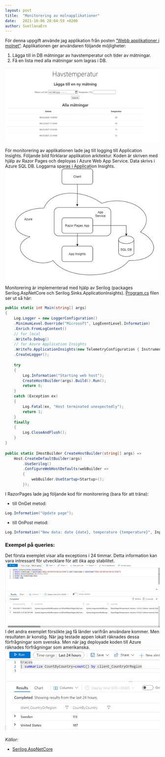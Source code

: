 ```yaml
---
layout: post
title:  "Monitorering av molnapplikationer"
date:   2021-10-06 20:04:59 +0200
author: SvetlanaErn
---
```

För denna uppgift använde jag applikation från posten [”Webb applikationer i molnet”](https://svetlanaern.github.io/2021/09/24/webb-applikationer-i-molnet.html). Applikationen ger användaren följande möjligheter:
1. Lägga till in DB mätningar av havstemperatur och tider av mätningar.
2. Få en lista med alla mätningar som lagras i DB.
<img src="/interface.jpg"/>


För monitorering av applikationen lade jag till logging till Application Insights. Följande bild förklarar applikation arkitektur. Koden är skriven med hjälp av Razor Pages och deployas i Azure Web App Service. Data skrivs i Azure SQL DB. Loggarna sparas i Application Insights.   
<img src="/Post_9_1.png"/>


Monitorering är implementerad med hjälp av Serilog (packages Serilog.AspNetCore och Serilog.Sinks.ApplicationInsights). [Program.cs](https://github.com/SvetlanaErn/RazorPagesTemperature/blob/main/Program.cs) filen ser ut så här:


```csharp
public static int Main(string[] args)
{
    Log.Logger = new LoggerConfiguration()
    .MinimumLevel.Override("Microsoft", LogEventLevel.Information)
    .Enrich.FromLogContext()
    // for local
    .WriteTo.Debug()
    // for Azure Application Insights
    .WriteTo.ApplicationInsights(new TelemetryConfiguration { InstrumentationKey = "***" }, TelemetryConverter.Traces)
    .CreateLogger();

    try
    {
        Log.Information("Starting web host");
        CreateHostBuilder(args).Build().Run();
        return 0;
    }
    catch (Exception ex)
    {
        Log.Fatal(ex, "Host terminated unexpectedly");
        return 1;
    }
    finally
    {
        Log.CloseAndFlush();
    }
}

public static IHostBuilder CreateHostBuilder(string[] args) =>
    Host.CreateDefaultBuilder(args)
        .UseSerilog()
        .ConfigureWebHostDefaults(webBuilder =>
        {
            webBuilder.UseStartup<Startup>();
        });
```


I RazorPages lade jag följande kod för monitorering (bara för att träna):

* till OnGet metod:
```csharp
Log.Information("Update page");
```
* till OnPost metod:
```csharp
Log.Information("New data: date {date}, temperature {temperature}", Input.DateTime, Input.Temperature);
```

### Exempel på queries:
Det första exemplet visar alla exceptions i 24 timmar. Detta information kan vara intressant för utvecklare för att öka app stabilitet.
<img src="/Post_9_2.jpg"/>
I det andra exemplet försökte jag få länder varifrån användare kommer. Men resultaten är konstig. När jag testade appen lokalt räknades dessa förfrågningar som svenska. Men när jag deployade koden till Azure räknades förfrågningar som amerikanska.   
<img src="/Post_9_3.jpg"/>


*Källor:*


* [Serilog.AspNetCore](https://github.com/serilog/serilog-aspnetcore#serilogaspnetcore---)





